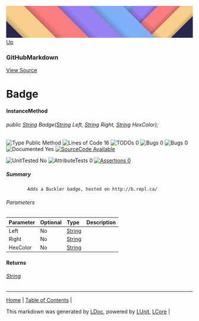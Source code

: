 ![](../Content/LDoc-banner-small.png "")
[Up](GitHubMarkdown.md)
### GitHubMarkdown
[View Source](../Markdown/GitHubMarkdown.cs)
# Badge
#### InstanceMethod
###### public <a href="https://msdn.microsoft.com/en-us/library/system.string.aspx" alt="" target="_blank">String</a> Badge(<a href="https://msdn.microsoft.com/en-us/library/system.string.aspx" alt="" target="_blank">String</a> Left, <a href="https://msdn.microsoft.com/en-us/library/system.string.aspx" alt="" target="_blank">String</a> Right, <a href="https://msdn.microsoft.com/en-us/library/system.string.aspx" alt="" target="_blank">String</a> HexColor);

![Type Public Method](http://b.repl.ca/v1/Type-Public%20Method-blue.png "") ![Lines of Code 16](http://b.repl.ca/v1/Lines%20of%20Code-16-blue.png "") ![TODOs 0](http://b.repl.ca/v1/TODOs-0-green.png "") ![Bugs 0](http://b.repl.ca/v1/Bugs-0-green.png "") ![Bugs 0](http://b.repl.ca/v1/Bugs-0-green.png "") ![Documented Yes](http://b.repl.ca/v1/Documented-Yes-brightgreen.png "") [![SourceCode Available](http://b.repl.ca/v1/SourceCode-Available-brightgreen.png "")](../Markdown/GitHubMarkdown.cs#L466)

![UnitTested No](http://b.repl.ca/v1/UnitTested-No-lightgrey.png "") ![AttributeTests 0](http://b.repl.ca/v1/AttributeTests-0-lightgrey.png "") [![Assertions 0](http://b.repl.ca/v1/Assertions-0-lightgrey.png "")](../Markdown/GitHubMarkdown.cs)
##### Summary

            Adds a Buckler badge, hosted on http://b.repl.ca/
            
###### Parameters

Parameter | Optional | Type | Description
:---  | :---  | :---  | :--- 
Left | No | <a href="https://msdn.microsoft.com/en-us/library/system.string.aspx" alt="" target="_blank">String</a> | 
Right | No | <a href="https://msdn.microsoft.com/en-us/library/system.string.aspx" alt="" target="_blank">String</a> | 
HexColor | No | <a href="https://msdn.microsoft.com/en-us/library/system.string.aspx" alt="" target="_blank">String</a> | 

#### Returns
###### <a href="https://msdn.microsoft.com/en-us/library/system.string.aspx" alt="" target="_blank">String</a>


---

[Home](../../README.md) | [Table of Contents](../../TableOfContents.md) | 


This markdown was generated by [LDoc](https://github.com/CodeSingularity/LDoc), powered by [LUnit](https://github.com/CodeSingularity/LUnit), [LCore](https://github.com/CodeSingularity/LCore) | 

